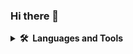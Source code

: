 ### Hi there 👋
<details>
  <summary><b>🛠️&nbsp;&nbsp;Languages&nbsp;and&nbsp;Tools</b></summary>
  <br/>

<img src="https://www.vectorlogo.zone/logos/microsoft_azure/microsoft_azure-icon.svg" alt="azure" width="40" height="40"/> </a> <a href="https://www.gnu.org/software/bash/" target="_blank"> 
<img src=https://raw.githubusercontent.com/devicons/devicon/master/icons/mysql/mysql-original.svg alt="mysql" width="40" height="40"/> </a> <a href="https://www.gnu.org/software/bash/" target="_blank"> 


</details>


<!--
**ssopic/ssopic** is a ✨ _special_ ✨ repository because its `README.md` (this file) appears on your GitHub profile.



Here are some ideas to get you started:

- 🔭 I’m currently working on ...
- 🌱 I’m currently learning ...
- 👯 I’m looking to collaborate on ...
- 🤔 I’m looking for help with ...
- 💬 Ask me about ...
- 📫 How to reach me: ...
- 😄 Pronouns: ...
- ⚡ Fun fact: ...
-->
